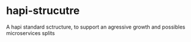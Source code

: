 # hapi-strucutre
A hapi standard sctructure, to support an agressive growth and possibles microservices splits
